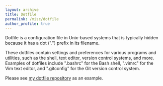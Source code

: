 ```yaml
---
layout: archive
title: Dotfile
permalink: /misc/dotfile
author_profile: true
---
```


Dotfile is a configuration file in Unix-based systems that is typically hidden because it has a dot (".") prefix in its filename.

These dotfiles contain settings and preferences for various programs and utilities, such as the shell, text editor, version control systems, and more. Examples of dotfiles include ".bashrc" for the Bash shell, ".vimrc" for the Vim text editor, and ".gitconfig" for the Git version control system.

Please see [my dotfile repository](https://github.com/git-sunao/dotfiles) as an example.
